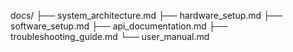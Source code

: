 docs/
├── system_architecture.md
├── hardware_setup.md
├── software_setup.md
├── api_documentation.md
├── troubleshooting_guide.md
└── user_manual.md
